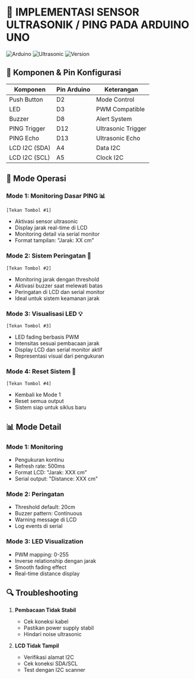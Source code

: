# 📏 IMPLEMENTASI SENSOR ULTRASONIK / PING PADA ARDUINO UNO
![Arduino](https://img.shields.io/badge/Arduino-00979D?style=for-the-badge&logo=Arduino&logoColor=white)
![Ultrasonic](https://img.shields.io/badge/Sensor-Ultrasonic-blue?style=for-the-badge)
![Version](https://img.shields.io/badge/Version-1.0-green?style=for-the-badge)

## 🔧 Komponen & Pin Konfigurasi

| Komponen          | Pin Arduino | Keterangan            |
|-------------------|-------------|----------------------|
| Push Button       | D2          | Mode Control         |
| LED               | D3          | PWM Compatible       |
| Buzzer            | D8          | Alert System         |
| PING Trigger      | D12         | Ultrasonic Trigger   |
| PING Echo         | D13         | Ultrasonic Echo      |
| LCD I2C (SDA)     | A4          | Data I2C             |
| LCD I2C (SCL)     | A5          | Clock I2C            |

## 🎯 Mode Operasi

### Mode 1: Monitoring Dasar PING 📊
```plaintext
[Tekan Tombol #1]
```
- Aktivasi sensor ultrasonic
- Display jarak real-time di LCD
- Monitoring detail via serial monitor
- Format tampilan: "Jarak: XX cm"

### Mode 2: Sistem Peringatan 🚨
```plaintext
[Tekan Tombol #2]
```
- Monitoring jarak dengan threshold
- Aktivasi buzzer saat melewati batas
- Peringatan di LCD dan serial monitor
- Ideal untuk sistem keamanan jarak

### Mode 3: Visualisasi LED 💡
```plaintext
[Tekan Tombol #3]
```
- LED fading berbasis PWM
- Intensitas sesuai pembacaan jarak
- Display LCD dan serial monitor aktif
- Representasi visual dari pengukuran

### Mode 4: Reset Sistem 🔄
```plaintext
[Tekan Tombol #4]
```
- Kembali ke Mode 1
- Reset semua output
- Sistem siap untuk siklus baru

## 📊 Mode Detail

### Mode 1: Monitoring
- Pengukuran kontinu
- Refresh rate: 500ms
- Format LCD: "Jarak: XXX cm"
- Serial output: "Distance: XXX cm"

### Mode 2: Peringatan
- Threshold default: 20cm
- Buzzer pattern: Continuous
- Warning message di LCD
- Log events di serial

### Mode 3: LED Visualization
- PWM mapping: 0-255
- Inverse relationship dengan jarak
- Smooth fading effect
- Real-time distance display

## 🔍 Troubleshooting

1. **Pembacaan Tidak Stabil**
   - Cek koneksi kabel
   - Pastikan power supply stabil
   - Hindari noise ultrasonic

2. **LCD Tidak Tampil**
   - Verifikasi alamat I2C
   - Cek koneksi SDA/SCL
   - Test dengan I2C scanner
